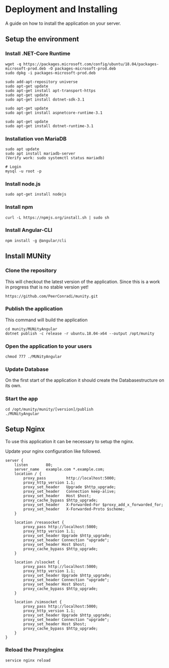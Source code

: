# Deployment and Installing

A guide on how to install the application on your server.

## Setup the environment

### Install .NET-Core Runtime

```
wget -q https://packages.microsoft.com/config/ubuntu/18.04/packages-microsoft-prod.deb -O packages-microsoft-prod.deb
sudo dpkg -i packages-microsoft-prod.deb

sudo add-apt-repository universe
sudo apt-get update
sudo apt-get install apt-transport-https
sudo apt-get update
sudo apt-get install dotnet-sdk-3.1

sudo apt-get update
sudo apt-get install aspnetcore-runtime-3.1

sudo apt-get update
sudo apt-get install dotnet-runtime-3.1
```

### Installation von MariaDB

```
sudo apt update
sudo apt install mariadb-server
(Verify work: sudo systemctl status mariadb)

# Login
mysql -u root -p
```

### Install node.js

```
sudo apt-get install nodejs
```

### Install npm

```
curl -L https://npmjs.org/install.sh | sudo sh
```


### Install Angular-CLI

```
npm install -g @angular/cli  
```


## Install MUNity 

### Clone the repository

This will checkout the latest version of the application. Since this
is a work in progress that is no stable version yet!

```
https://github.com/PeerConradi/munity.git
```

### Publish the application

This command will build the application

```
cd munity/MUNityAngular
dotnet publish -c release -r ubuntu.18.04-x64 --output /opt/munity
```

### Open the application to your users
```
chmod 777 ./MUNityAngular
```

### Update Database

On the first start of the application it should create the Databasestructure on its own.

### Start the app
```
cd /opt/munity/munity/[version]/publish
./MUNityAngular
```

## Setup Nginx

To use this application it can be necessary to setup the nginx.

Update your nginx configuration like followed.


```
server {
    listen        80;
    server_name   example.com *.example.com;
    location / {
        proxy_pass         http://localhost:5000;
        proxy_http_version 1.1;
        proxy_set_header   Upgrade $http_upgrade;
        proxy_set_header   Connection keep-alive;
        proxy_set_header   Host $host;
        proxy_cache_bypass $http_upgrade;
        proxy_set_header   X-Forwarded-For $proxy_add_x_forwarded_for;
        proxy_set_header   X-Forwarded-Proto $scheme;
    }

    location /resasocket {
        proxy_pass http://localhost:5000;
        proxy_http_version 1.1;
        proxy_set_header Upgrade $http_upgrade;
        proxy_set_header Connection "upgrade";
        proxy_set_header Host $host;
        proxy_cache_bypass $http_upgrade;
    }

    location /slsocket {
        proxy_pass http://localhost:5000;
        proxy_http_version 1.1;
        proxy_set_header Upgrade $http_upgrade;
        proxy_set_header Connection "upgrade";
        proxy_set_header Host $host;
        proxy_cache_bypass $http_upgrade;
    }

    location /simsocket {
        proxy_pass http://localhost:5000;
        proxy_http_version 1.1;
        proxy_set_header Upgrade $http_upgrade;
        proxy_set_header Connection "upgrade";
        proxy_set_header Host $host;
        proxy_cache_bypass $http_upgrade;
    }
}

```

### Reload the Proxy/nginx

```
service nginx reload
```
